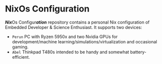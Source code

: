 # NixOs Configuration
***Nix***Os Configur***ation*** repository contains a personal Nix configuration of Embedded Developer & Science Enthusiast. It supports two devices:

- `Perun`  PC with Ryzen 5950x and two Nvidia GPUs for development/machine learning/simulations/virtualization and occasional gaming.
- `Abel` Thinkpad T480s intended to be handy and somewhat battery-efficient.
